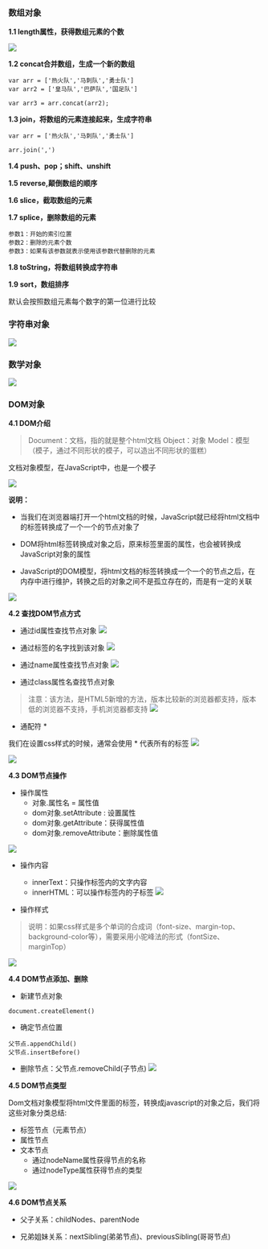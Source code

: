### 数组对象
**1.1 length属性，获得数组元素的个数**

![](/img/Language/JavaScript/object/1.png)

**1.2	concat合并数组，生成一个新的数组**
```
var arr = ['热火队','马刺队','勇士队']
var arr2 = ['皇马队','巴萨队','国足队']

var arr3 = arr.concat(arr2);
```

**1.3	join，将数组的元素连接起来，生成字符串**
```
var arr = ['热火队','马刺队','勇士队']

arr.join(',')
```

**1.4	push、pop；shift、unshift**

**1.5	reverse,颠倒数组的顺序**

**1.6	slice，截取数组的元素**

**1.7	splice，删除数组的元素**
```
参数1：开始的索引位置
参数2：删除的元素个数
参数3：如果有该参数就表示使用该参数代替删除的元素
```

**1.8	toString，将数组转换成字符串**

**1.9	sort，数组排序**

默认会按照数组元素每个数字的第一位进行比较

### 字符串对象
![](/img/Language/JavaScript/object/e478336d-6919-45bb-8ec6-19bf8de6544f.png)

### 数学对象
![](/img/Language/JavaScript/object/a7739c3d-3bc8-4b48-bf61-5aba0242a9d2.png)


### DOM对象

**4.1	DOM介绍**
> Document：文档，指的就是整个html文档
Object：对象
Model：模型（模子，通过不同形状的模子，可以造出不同形状的蛋糕）

文档对象模型，在JavaScript中，也是一个模子


![](/img/Language/JavaScript/object/61.png)


**说明：**
- 当我们在浏览器端打开一个html文档的时候，JavaScript就已经将html文档中的标签转换成了一个一个的节点对象了
- DOM将html标签转换成对象之后，原来标签里面的属性，也会被转换成JavaScript对象的属性

- JavaScript的DOM模型，将html文档的标签转换成一个一个的节点之后，在内存中进行维护，转换之后的对象之间不是孤立存在的，而是有一定的关联

![](/img/Language/JavaScript/object/62.png)

**4.2	查找DOM节点方式**
- 通过id属性查找节点对象
![](/img/Language/JavaScript/object/63.png)

- 通过标签的名字找到该对象
![](/img/Language/JavaScript/object/64.png)

- 通过name属性查找节点对象
![](/img/Language/JavaScript/object/65.png)

- 通过class属性名查找节点对象
> 注意：该方法，是HTML5新增的方法，版本比较新的浏览器都支持，版本低的浏览器不支持，手机浏览器都支持
![](/img/Language/JavaScript/object/66.png)

- 通配符 * 

我们在设置css样式的时候，通常会使用 * 代表所有的标签
![](/img/Language/JavaScript/object/67.png)

![](/img/Language/JavaScript/object/68.png)


**4.3	DOM节点操作**

- 操作属性
    - 对象.属性名 = 属性值
    - dom对象.setAttribute : 设置属性
    - dom对象.getAttribute：获得属性值
    - dom对象.removeAttribute：删除属性值

![](/img/Language/JavaScript/object/69.png)

- 操作内容
    - innerText：只操作标签内的文字内容
    - innerHTML：可以操作标签内的子标签
![](/img/Language/JavaScript/object/70.png)


- 操作样式
> 说明：如果css样式是多个单词的合成词（font-size、margin-top、background-color等），需要采用小驼峰法的形式（fontSize、marginTop）

![](/img/Language/JavaScript/object/71.png)


**4.4	DOM节点添加、删除**
- 新建节点对象
```
document.createElement()
```

- 确定节点位置
```
父节点.appendChild() 
父节点.insertBefore() 
```

- 删除节点：父节点.removeChild(子节点)
![](/img/Language/JavaScript/object/72.png)


**4.5	DOM节点类型**

Dom文档对象模型将html文件里面的标签，转换成javascript的对象之后，我们将这些对象分类总结:

- 标签节点（元素节点）
- 属性节点
- 文本节点
    - 通过nodeName属性获得节点的名称
    - 通过nodeType属性获得节点的类型

![](/img/Language/JavaScript/object/73.png)

**4.6	DOM节点关系**

- 父子关系：childNodes、parentNode

- 兄弟姐妹关系：nextSibling(弟弟节点)、previousSibling(哥哥节点)



